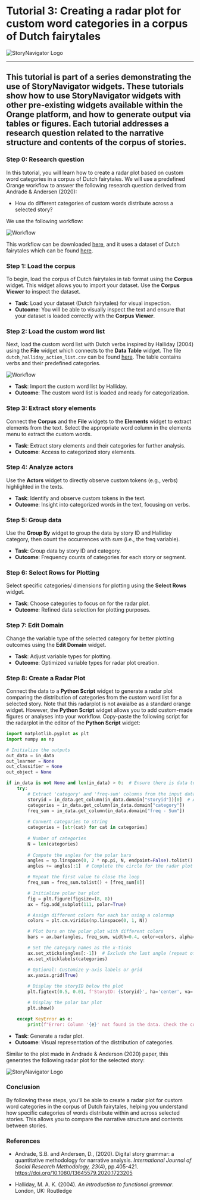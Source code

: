 # Tutorial 3: Creating a radar plot for custom word categories in a corpus of Dutch fairytales

![StoryNavigator Logo](../../doc/widgets/images/storynavigator_logo_small.png)

---
This tutorial is part of a series demonstrating the use of StoryNavigator widgets. These tutorials show how to use StoryNavigator widgets with other pre-existing widgets available within the Orange platform, and how to generate output via tables or figures. Each tutorial addresses a research question related to the narrative structure and contents of the corpus of stories.
---

### Step 0: Research question
In this tutorial, you will learn how to create a radar plot based on custom word categories in a corpus of Dutch fairytales. We will use a predefined Orange workflow to answer the following research question derived from Andrade & Andersen (2020):

- How do different categories of custom words distribute across a selected story?

We use the following workflow:

![Workflow](../../doc/widgets/images/radarplot_based_on_custom_work_list.jpg)

This workflow can be downloaded [here](https://github.com/navigating-stories/orange-story-navigator/tree/master/doc/widgets/workflows), and it uses a dataset of Dutch fairytales which can be found [here](https://github.com/navigating-stories/orange-story-navigator/tree/master/doc/widgets/fairytales/).

### Step 1: Load the corpus
To begin, load the corpus of Dutch fairytales in tab format using the **Corpus** widget. This widget allows you to import your dataset. Use the **Corpus Viewer** to inspect the dataset.

- **Task**: Load your dataset (Dutch fairytales) for visual inspection.
- **Outcome**: You will be able to visually inspect the text and ensure that your dataset is loaded correctly with the **Corpus Viewer**.

### Step 2: Load the custom word list
Next, load the custom word list with Dutch verbs inspired by Halliday (2004) using the **File** widget which connects to the **Data Table** widget. The file `dutch_halliday_action_list.csv` can be found  [here](../../orangecontrib/storynavigation/resources). The table contains verbs and their predefined categories.

![Workflow](../../doc/widgets/images/halliday_table.png)


- **Task**: Import the custom word list by Halliday.
- **Outcome**: The custom word list is loaded and ready for categorization.

### Step 3: Extract story elements
Connect the **Corpus** and the **File** widgets to the **Elements** widget to extract elements from the text. Select the appropriate word column in the elements menu to extract the custom words. 

- **Task**: Extract story elements and their categories for further analysis.
- **Outcome**: Access to categorized story elements.

### Step 4: Analyze actors
Use the **Actors** widget to directly observe custom tokens (e.g., verbs) highlighted in the texts.

- **Task**: Identify and observe custom tokens in the text.
- **Outcome**: Insight into categorized words in the text, focusing on verbs.

### Step 5: Group data
Use the **Group By** widget to group the data by story ID and Halliday category, then count the occurrences with *sum* (i.e., the freq variable).

- **Task**: Group data by story ID and category.
- **Outcome**: Frequency counts of categories for each story or segment.

### Step 6: Select Rows for Plotting
Select specific categories/ dimensions for plotting using the **Select Rows** widget.

- **Task**: Choose categories to focus on for the radar plot.
- **Outcome**: Refined data selection for plotting purposes.

### Step 7: Edit Domain
Change the variable type of the selected category for better plotting outcomes using the **Edit Domain** widget.

- **Task**: Adjust variable types for plotting.
- **Outcome**: Optimized variable types for radar plot creation.

### Step 8: Create a Radar Plot
Connect the data to a **Python Script** widget to generate a radar plot comparing the distribution of categories from the custom word list for a selected story. Note that this radarplot is not avaialbe as a standard orange widget. However, the **Python Script** widget allows you to add custom-made figures or analyses into your workflow. Copy-paste the following script for the radarplot in the editor of the **Python Script** widget:

```python
import matplotlib.pyplot as plt
import numpy as np

# Initialize the outputs
out_data = in_data
out_learner = None
out_classifier = None
out_object = None

if in_data is not None and len(in_data) > 0:  # Ensure there is data to plot
    try:
        # Extract 'category' and 'freq-sum' columns from the input data
        storyid = in_data.get_column(in_data.domain["storyid"])[0]  # Assuming storyid is the same for all rows
        categories = in_data.get_column(in_data.domain["category"])
        freq_sum = in_data.get_column(in_data.domain["freq - Sum"])
        
        # Convert categories to string
        categories = [str(cat) for cat in categories]
        
        # Number of categories
        N = len(categories)
        
        # Compute the angles for the polar bars
        angles = np.linspace(0, 2 * np.pi, N, endpoint=False).tolist()
        angles += angles[:1]  # Complete the circle for the radar plot

        # Repeat the first value to close the loop
        freq_sum = freq_sum.tolist() + [freq_sum[0]]

        # Initialize polar bar plot
        fig = plt.figure(figsize=(8, 8))
        ax = fig.add_subplot(111, polar=True)

        # Assign different colors for each bar using a colormap
        colors = plt.cm.viridis(np.linspace(0, 1, N))

        # Plot bars on the polar plot with different colors
        bars = ax.bar(angles, freq_sum, width=0.4, color=colors, alpha=0.7)

        # Set the category names as the x-ticks
        ax.set_xticks(angles[:-1])  # Exclude the last angle (repeat of the first one)
        ax.set_xticklabels(categories)

        # Optional: Customize y-axis labels or grid
        ax.yaxis.grid(True)
        
        # Display the storyID below the plot
        plt.figtext(0.5, 0.01, f'StoryID: {storyid}', ha='center', va='center', fontsize=12, color='black')

        # Display the polar bar plot
        plt.show()

    except KeyError as e:
        print(f"Error: Column '{e}' not found in the data. Check the column names.")
```

- **Task**: Generate a radar plot.
- **Outcome**: Visual representation of the distribution of categories.

Similar to the plot made in Andrade & Anderson (2020) paper, this generates the following radar plot for the selected story:

![StoryNavigator Logo](../../doc/widgets/images/story_radarplot.png)

### Conclusion
By following these steps, you'll be able to create a radar plot for custom word categories in the corpus of Dutch fairytales, helping you understand how specific categories of words distribute within and across selected stories. This allows you to compare the narrative structure and contents between stories.

### References

- Andrade, S.B. and Andersen, D., (2020). Digital story grammar: a quantitative methodology for narrative analysis. *International Journal of Social Research Methodology, 23*(4), pp.405-421. https://doi.org/10.1080/13645579.2020.1723205

- Halliday, M. A. K. (2004). *An introduction to functional grammar*. London, UK: Routledge